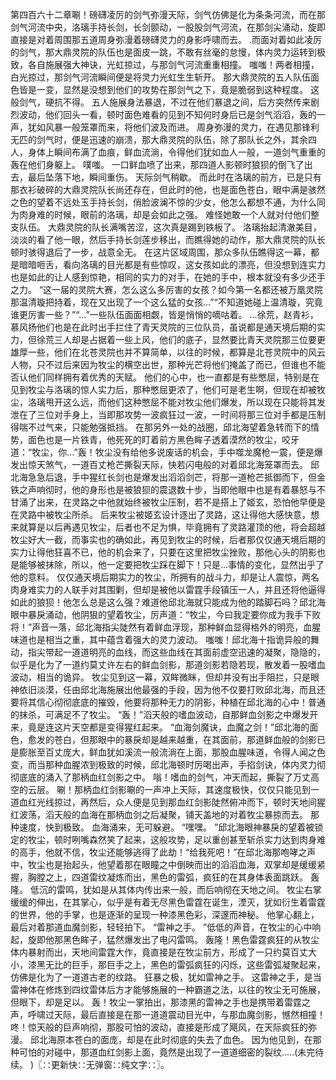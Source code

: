 第四百六十二章唰！磅礴凌厉的剑气弥漫天际，剑气仿佛是化为条条河流，而在那剑气河流中央，洛璃手持长剑，长剑颤动，一股股剑气河流，在那剑尖涌动，旋即直接是对着周围那五道周身弥漫着磅礴灵力的身影呼啸而去。
.而面对着如此凌厉的剑气，那大鼎灵院的队伍也是面皮一跳，不敢有丝毫的怠慢，体内灵力运转到极致，各自施展强大神诀，光虹掠过，与那剑气河流重重相撞。
嗤嗤！两者相撞，白光掠过，那剑气河流瞬间便是将灵力光虹生生斩开。
那大鼎灵院的五人队伍面色皆是一变，显然是没想到他们的攻势在那剑气之下，竟是脆弱到这种程度。
这般剑气，硬抗不得。
五人施展身法暴退，不过在他们暴退之间，后方突然传来剧烈波动，他们回头一看，顿时面色难看的见到不知何时身后已是剑气滔滔，轰的一声，犹如风暴一般笼罩而来，将他们波及而进。
周身弥漫的灵力，在遇见那锋利无匹的剑气时，便是迅速的崩溃，那大鼎灵院的队伍，除了那队长之外，其余四人，身体上瞬间布满了血痕，鲜血流淌，令得他们犹如血人一般，一道剑气重重的轰在他们身躯上。
噗嗤。
一口鲜血喷了出来，那四道人影顿时狼狈的倒飞了出去，最后坠落下地，瞬间重伤。
天际剑气稍歇。
而此时在洛璃的前方，已是只有那衣衫破碎的大鼎灵院队长尚还存在，但此时的他，也是面色苍白，眼中满是骇然之色的望着不远处玉手持长剑，俏脸波澜不惊的少女，他怎么都想不通，为什么同为肉身难的时候，眼前的洛璃，却是会如此之强。
难怪她敢一个人就对付他们整支队伍。
大鼎灵院的队长满嘴苦涩，这次真是踢到铁板了。
洛璃抬起清澈美目，淡淡的看了他一眼，然后手持长剑莲步移出，而瞧得她的动作，那大鼎灵院的队长顿时骇得退后了一步，战意全无。
在这片区域周围，那众多队伍瞧得这一幕，都是暗暗咂舌，看向洛璃的目光都是有些惊叹，这女孩如此的漂亮，但没想到连实力也是如此的让人感到惊艳，相同的实力的对手，在她的手中，根本就没有多少还手之力。
“这一届的灵院大赛，怎么这么多厉害的女孩？如今第一名都还被万凰灵院那温清璇把持着，现在又出现了一个这么猛的女孩...”“不知道她碰上温清璇，究竟谁更厉害一些？”“...”一些队伍面面相觑，皆是悄悄的嘀咕着。
...徐荒，赵青衫，慕风扬他们也是在此时出手拦住了青天灵院的三位队员，虽说都是通天境后期的实力，但徐荒三人却是占据着一些上风，他们的底子，显然要比青天灵院那三位要更雄厚一些，他们在北苍灵院也并不算简单，以往的时候，都算是北苍灵院中的风云人物，只不过后来因为牧尘的横空出世，那种光芒将他们掩盖了而已，但谁也不能否认他们同样拥有着优秀的天赋。
他们的心中，也一直都是有些憋屈，特别是在见到牧尘与洛璃的惊人实力后，那种憋屈更浓了，他们可是老生啊，但现在却被牧尘，洛璃甩开这么远，而他们这种憋屈不能对牧尘他们爆发，所以现在只能将其发泄在了三位对手身上，当即那攻势一波疯狂过一波，一时间将那三位对手都是压制得喘不过气来，只能勉强抵挡。
在那另外一处的战圈，邱北海望着急转而下的情势，面色也是一片铁青，他死死的盯着前方黑色眸子透着漠然的牧尘，咬牙道：“牧尘，你...”轰！牧尘没有给他多说废话的机会，手中噬龙魔枪一震，便是爆发出惊天煞气，一道百丈枪芒撕裂天际，快若闪电般的对着邱北海笼罩而去。
邱北海急急后退，手中猩红长剑也是爆发出滔滔剑芒，将那一道枪芒抵御而下，但金铁之声响彻时，他的身形也是被狼狈的震退数十步，当即他眼中也是有着暴怒与不甘涌了出来，在灵路之中他就始终被牧尘压制，若不是搭上了姬玄，恐怕他早便是在灵路中被牧尘所杀。
后来牧尘被姬玄设计逐出了灵路，这让得他大感快意，想来就算是以后再遇见牧尘，后者也不足为惧，毕竟拥有了灵路灌顶的他，将会超越牧尘好大一截，而事实也的确如此，再见到牧尘的时候，后者那仅仅通天境后期的实力让得他狂喜不已，他的机会来了，只要在这里把牧尘挫败，那他心头的阴影也是能够被抹除，所以，他一定要把牧尘踩在脚下！只是...事情的变化，显然出乎了他的意料。
仅仅通天境后期实力的牧尘，所拥有的战斗力，却是让人震惊，两名肉身难实力的人联手对其围剿，但却是被他以雷霆手段镇压一人，并且还将他逼得如此的狼狈！他怎么总是这么强？难道他邱北海就只能成为他的踏脚石吗？邱北海眼中暴戾涌动，他阴狠的望着牧尘，厉声道：“牧尘，今曰我定要你成为我手下败将！”声音一落，邱北海指尖陡然有着鲜血浮现，那种鲜血显得格外的明亮，血腥味道也是相当之重，其中蕴含着强大的灵力波动。
嗤嗤！邱北海十指诡异般的舞动，指尖带起一道道明亮的血线，而这些血线在其面前虚空迅速的凝聚，隐隐的，似乎是化为了一道约莫丈许左右的鲜血剑影，那道剑影若隐若现，散发着一股嗜血波动，相当的诡异。
牧尘见到这一幕，双眸微眯，但却并没有出手阻拦，只是眼神依旧淡漠，任由邱北海施展出他最强的手段，因为他不仅要打败邱北海，而且还要将其信心彻彻底底的摧毁，他要将那种无力的阴影，种植在邱北海的心中！普通的抹杀，可满足不了牧尘。
“轰！”滔天般的嗜血波动，自那鲜血剑影之中爆发开来，竟是连这片天空都是变得猩红起来。
“血海剑魔诀，血魔之剑！”邱北海的面色，愈发的苍白，但那眼中的暴戾却是越来越重，在其面前，那道鲜血般的剑影已是膨胀至百丈庞大，鲜血犹如溪流一般流淌在上面，那股血腥味道，令得人闻之色变，而当那种血腥浓到极致的时候，邱北海顿时厉喝出声，手掐剑诀，体内灵力彻彻底底的涌入了那柄血红剑影之中。
嗡！嗜血的剑气，冲天而起，撕裂了万丈高空的云层。
唰！那柄血红剑影唰的一声冲上天际，其速度极快，仅仅只能见到一道血红光线掠过，再然后，众人便是见到那血红剑影陡然俯冲而下，顿时天地间猩红波荡，滔天般的血海在那柄血剑之后凝聚，铺天盖地的对着牧尘暴掠而去。
那种速度，快到极致。
血海涌来，无可躲避。
“嘿嘿。
”邱北海眼神暴戾的望着被锁定的牧尘，顿时咧嘴森然笑了起来，这般攻势，足以重创甚至斩杀实力达到肉身难的高手，他就不信，牧尘还能够逃得了此劫！“给我死吧！”在邱北海那咆哮之声中，牧尘也是抬起头，他望着那在眼瞳之中倒映而出的滔滔血海，双掌却是缓缓紧握，胸膛之上，四道雷纹凝炼而出，黑色的雷弧，疯狂的在其身体表面跳跃。
轰隆。
低沉的雷鸣，犹如是从其体内传出来一般，而后响彻在天地之间。
牧尘右掌缓缓的伸出，在其掌心，似乎是有着无尽黑色雷霆在诞生，湮灭，犹如衍生着雷霆的世界，他的手掌，也是逐渐的呈现一种漆黑色彩，深邃而神秘。
他掌心翻上，最后对着那道血魔剑影，轻轻拍下。
“雷神之手。
”低低的声音，在牧尘的心中响起，旋即他那黑色眸子，猛然爆发出了电闪雷鸣。
轰隆！黑色雷霆疯狂的从牧尘体内暴射而出，天地间雷霆大作，竟直接是在牧尘前方，形成了一只约莫百丈大小，漆黑无比的巨手，那巨手之上，黑色的雷弧疯狂的闪烁，这些雷弧凝聚起来，仿佛是化为了一道道古老的纹路。
狂暴之极，犹如雷神之手。
这雷神之手，是当雷神体在修炼到四纹雷体后方才能够施展的一种霸道之法，以往的牧尘无可施展，但眼下，却是足以。
轰！牧尘一掌拍出，那漆黑的雷神之手也是携带着雷霆之声，呼啸过天际，最后直接是在那一道道震动目光中，与那血魔剑影，憾然相撞！咚！惊天般的巨声响彻，那股可怕的波动，直接是形成了飓风，在天际疯狂的弥漫。
邱北海原本苍白的面庞，却是在此时彻底的失去了血色。
因为他见到，在那种可怕的对碰中，那道血红剑影上面，竟然是出现了一道道细密的裂纹.....(未完待续。
)〖∷更新快∷无弹窗∷纯文字∷〗。
